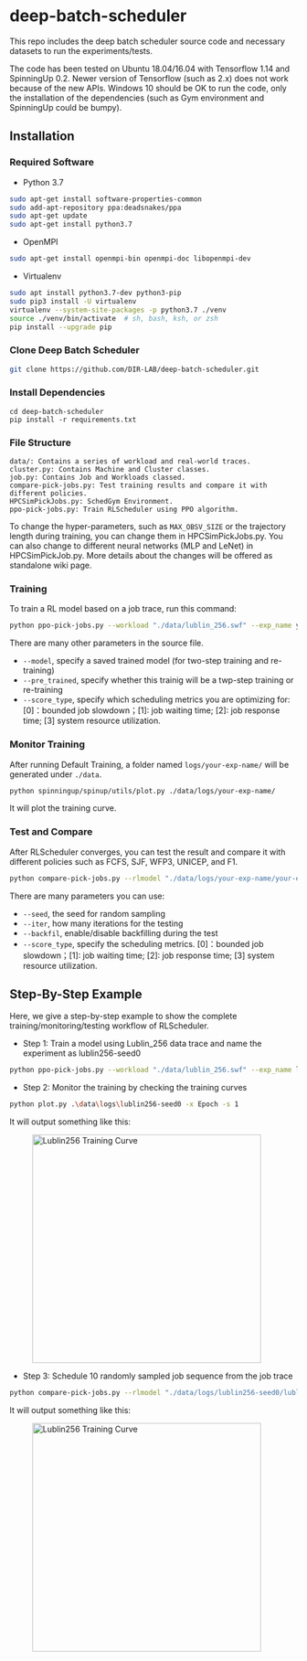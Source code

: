 # deep-batch-scheduler
This repo includes the deep batch scheduler source code and necessary datasets to run the experiments/tests. 

The code has been tested on Ubuntu 18.04/16.04 with Tensorflow 1.14 and SpinningUp 0.2. Newer version of Tensorflow (such as 2.x) does not work because of the new APIs. Windows 10 should be OK to run the code, only the installation of the dependencies (such as Gym environment and SpinningUp could be bumpy).

## Installation

### Required Software
* Python 3.7
```bash
sudo apt-get install software-properties-common
sudo add-apt-repository ppa:deadsnakes/ppa
sudo apt-get update
sudo apt-get install python3.7
```
* OpenMPI 
```bash
sudo apt-get install openmpi-bin openmpi-doc libopenmpi-dev
```

* Virtualenv
```bash
sudo apt install python3.7-dev python3-pip
sudo pip3 install -U virtualenv
virtualenv --system-site-packages -p python3.7 ./venv
source ./venv/bin/activate  # sh, bash, ksh, or zsh
pip install --upgrade pip
```

### Clone Deep Batch Scheduler
```bash
git clone https://github.com/DIR-LAB/deep-batch-scheduler.git
```

### Install Dependencies
```shell script
cd deep-batch-scheduler
pip install -r requirements.txt
```

### File Structure

```
data/: Contains a series of workload and real-world traces.
cluster.py: Contains Machine and Cluster classes.
job.py: Contains Job and Workloads classed. 
compare-pick-jobs.py: Test training results and compare it with different policies.
HPCSimPickJobs.py: SchedGym Environment.
ppo-pick-jobs.py: Train RLScheduler using PPO algorithm.
```

To change the hyper-parameters, such as `MAX_OBSV_SIZE` or the trajectory length during training, you can change them in HPCSimPickJobs.py. You can also change to different neural networks (MLP and LeNet) in HPCSimPickJob.py. More details about the changes will be offered as standalone wiki page.

### Training
To train a RL model based on a job trace, run this command:
```bash
python ppo-pick-jobs.py --workload "./data/lublin_256.swf" --exp_name your-exp-name --trajs 500 --seed 0
```
There are many other parameters in the source file.
* `--model`, specify a saved trained model (for two-step training and re-training)
* `--pre_trained`, specify whether this trainig will be a twp-step training or re-training
* `--score_type`, specify which scheduling metrics you are optimizing for: [0]：bounded job slowdown；[1]: job waiting time; [2]: job response time; [3] system resource utilization.

### Monitor Training 

After running Default Training, a folder named `logs/your-exp-name/` will be generated under `./data`. 

```bash
python spinningup/spinup/utils/plot.py ./data/logs/your-exp-name/
```

It will plot the training curve.

### Test and Compare

After RLScheduler converges, you can test the result and compare it with different policies such as FCFS, SJF, WFP3, UNICEP, and F1.

```bash
python compare-pick-jobs.py --rlmodel "./data/logs/your-exp-name/your-exp-name_s0/" --workload "./data/lublin_256.swf --len 2048 --iter 10"
```
There are many parameters you can use:
* `--seed`, the seed for random sampling
* `--iter`, how many iterations for the testing
* `--backfil`, enable/disable backfilling during the test
* `--score_type`, specify the scheduling metrics. [0]：bounded job slowdown；[1]: job waiting time; [2]: job response time; [3] system resource utilization.

## Step-By-Step Example

Here, we give a step-by-step example to show the complete training/monitoring/testing workflow of RLScheduler.

* Step 1: Train a model using Lublin_256 data trace and name the experiment as lublin256-seed0 
```bash
python ppo-pick-jobs.py --workload "./data/lublin_256.swf" --exp_name lublin256-seed0 --trajs 500 --seed 0
```

* Step 2: Monitor the training by checking the training curves
```bash
python plot.py .\data\logs\lublin256-seed0 -x Epoch -s 1
```
It will output something like this:
<figure>
	<img align="middle" src="https://github.com/DIR-LAB/deep-batch-scheduler/blob/master/trained_models/resources/lublin256_training_epoch.png" alt="Lublin256 Training Curve"/ width="400">
</figure>

* Step 3: Schedule 10 randomly sampled job sequence from the job trace
```bash
python compare-pick-jobs.py --rlmodel "./data/logs/lublin256-seed0/lublin256-seed0_s0/" --workload "./data/lublin_256.swf --seed 1 --len 1024 --iter 10"
```
It will output something like this:
<figure>
	<img align="middle" src="https://github.com/DIR-LAB/deep-batch-scheduler/blob/master/trained_models/resources/lublin256_1024.png" alt="Lublin256 Training Curve"/ width="400">
</figure>


